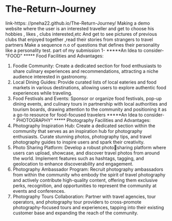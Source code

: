 # The-Return-Journey
 link-https: //pneha22.github.io/The-Return-Journey/
Making a demo website where the user is an interested traveller and get to choose his hobbies , likes , clubs interested,etc
And get to see pictures of previous clubs that enjoyed together ,read their stories from strangers to travel partners 
Make a sequence n.o of questions that defines their personality like a personality test.
part of my submission 1-
*****An Idea to consider- "FOOD" *****
Food Facilities and Advantages:
1. Foodie Community: Create a dedicated section for
food enthusiasts to share culinary experiences and
recommendations, attracting a niche audience
interested in gastronomy.
2. Local Dining Guides: Provide curated lists of local
eateries and food markets in various destinations,
allowing users to explore authentic food experiences
while traveling.
3. Food Festivals and Events: Sponsor or organize food
festivals, pop-up dining events, and culinary tours in
partnership with local authorities and tourism boards,
drawing attention to the community and positioning it
as a go-to resource for food-focused travelers
*****An Idea to consider- " PHOTOGRAPHY" *****
Photography Facilities and Advantages:
1. Photography Inspiration Hub: Create a dedicated
section within the community that serves as an
inspiration hub for photography enthusiasts. Curate
stunning photos, photography tips, and travel
photography guides to inspire users and spark their
creativity.
2. Photo Sharing Platform: Develop a robust photosharing platform where users can upload, showcase, and
discover travel photos from around the world.
Implement features such as hashtags, tagging, and
geolocation to enhance discoverability and engagement.
3. Photography Ambassador Program: Recruit
photography ambassadors from within the community
who embody the spirit of travel photography and
actively contribute high-quality content, offering them
exclusive perks, recognition, and opportunities to
represent the community at events and conferences.
4. Photography Tours Collaboration: Partner with travel
agencies, tour operators, and photography tour
providers to cross-promote photography-focused tours
and experiences, tapping into their existing customer
base and expanding the reach of the community.
